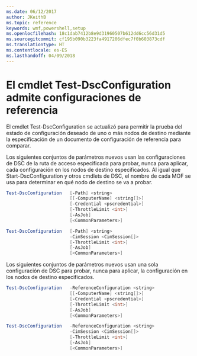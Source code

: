 ```yaml
---
ms.date: 06/12/2017
author: JKeithB
ms.topic: reference
keywords: wmf,powershell,setup
ms.openlocfilehash: 18c1dab7412b8e9d31960507b612dd6cc56d31d5
ms.sourcegitcommit: cf195b090b3223fa4917206dfec7f0b603873cdf
ms.translationtype: HT
ms.contentlocale: es-ES
ms.lasthandoff: 04/09/2018
---
```

# <a name="test-dscconfiguration-cmdlet-supports-reference-configurations"></a>El cmdlet Test-DscConfiguration admite configuraciones de referencia

El cmdlet Test-DscConfiguration se actualizó para permitir la prueba del estado de configuración deseado de uno o más nodos de destino mediante la especificación de un documento de configuración de referencia para comparar.

Los siguientes conjuntos de parámetros nuevos usan las configuraciones de DSC de la ruta de acceso especificada para probar, nunca para aplicar, cada configuración en los nodos de destino especificados. Al igual que Start-DscConfiguration y otros cmdlets de DSC, el nombre de cada MOF se usa para determinar en qué nodo de destino se va a probar.

```powershell
Test-DscConfiguration   [-Path] <string>
                        [[-ComputerName] <string[]>]
                        [-Credential <pscredential>]
                        [-ThrottleLimit <int>]
                        [-AsJob]
                        [<CommonParameters>]

Test-DscConfiguration   [-Path] <string>
                        -CimSession <CimSession[]>
                        [-ThrottleLimit <int>]
                        [-AsJob]
                        [<CommonParameters>]
```

Los siguientes conjuntos de parámetros nuevos usan una sola configuración de DSC para probar, nunca para aplicar, la configuración en los nodos de destino especificados.

```powershell
Test-DscConfiguration   -ReferenceConfiguration <string>
                        [[-ComputerName] <string[]>]
                        [-Credential <pscredential>]
                        [-ThrottleLimit <int>]
                        [-AsJob]
                        [<CommonParameters>]

Test-DscConfiguration   -ReferenceConfiguration <string>
                        -CimSession <CimSession[]>
                        [-ThrottleLimit <int>]
                        [-AsJob]
                        [<CommonParameters>]
```